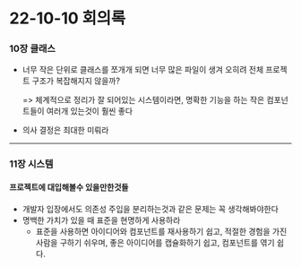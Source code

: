 # 22-10-10 회의록

### 10장 클래스

- 너무 작은 단위로 클래스를 쪼개개 되면 너무 많은 파일이 생겨 오히려 전체 프로젝트 구조가 복잡해지지 않을까?

  => 체계적으로 정리가 잘 되어있는 시스템이라면, 명확한 기능을 하는 작은 컴포넌트들이 여러개 있는것이 훨씬 좋다

- 의사 결정은 최대한 미뤄라

---

### 11장 시스템

#### 프로젝트에 대입해볼수 있을만한것들

- 개발자 입장에서도 의존성 주입을 분리하는것과 같은 문제는 꼭 생각해봐야한다
- 명백한 가치가 있을 때 표준을 현명하게 사용하라
  - 표준을 사용하면 아이디어와 컴포넌트를 재사용하기 쉽고, 적절한 경험을 가진 사람을 구하기 쉬우며, 좋은 아이디어를 캡슐화하기 쉽고, 컴포넌트를 엮기 쉽다.

